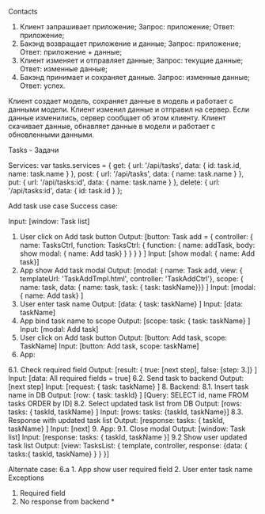 Contacts
1. Клиент запрашивает приложение;
Запрос: приложение;
Ответ: приложение;
2. Бакэнд возвращает приложение и данные;
Запрос: приложение;
Ответ: приложение + данные;
3. Клиент изменяет и отправляет данные;
Запрос: текущие данные;
Ответ: изменные данные;
4. Бакэнд принимает и сохраняет данные.
Запрос: изменные данные;
Ответ: успех.

Клиент создает модель, сохраняет данные в модель и работает с данными модели.
Клиент изменил данные и отправил на сервер.
Если данные изменились, сервер сообщает об этом клиенту.
Клиент скачивает данные, обнавляет данные в модели и работает с обновленными данными.

Tasks - Задачи

Services:
var tasks.services = {
    get: {
      url: '/api/tasks',
      data: {
        id:   task.id,
        name: task.name
        }
      },
    post: {
      url: '/api/tasks',
      data: {
        name: task.name
        }
      },
    put: {
      url: '/api/tasks:id',
      data: {
        name: task.name
        }
      },
    delete: {
      url: '/api/tasks:id',
      data: {
        id: task.id
      }
  };

  Add task use case
  Success case:

  Input: [window: Task list]
  1. User click on Add task button
  Output: [button: Task add = {
    controller: {
      name: TasksCtrl,
      function: TasksCtrl: {
        function: {
          name: addTask,
          body: show modal: {
            name: Add task}
          }
        }
      }
    }
  ]
  Input: [show modal: {
    name: Add task}]
  2. App show Add task modal
  Output: [modal: {
    name: Task add,
    view: {
      templateUrl: 'TaskAddTmpl.html',
      controller: 'TaskAddCtrl'},
    scope: {
      name: task,
      data: {
        name: task,
        task: {
          task: taskName}}}
    ]
  Input: [modal: {
    name: Add task}
  ]
  3. User enter task name
  Output: [data: {
    task: taskName}
    ]
  Input: [data: taskName]
  4. App bind task name to scope
  Output: [scope:
    task: {
    task: taskName}
    ]
  Input: [modal: Add task]
  5. User click on Add task button
  Output: [button: Add task, scope: TaskName]
  Input: [button: Add task, scope: taskName]
  6. App:

  6.1. Check required field
  Output: [result: {
    true: [next step],
    false: [step: 3.]}
    ]
  Input: [data: All required fields  = true]
  6.2. Send task to backend
  Output: [next step]
  Input: [request: {
    task: taskName}
    ]
  8. Backend:
  8.1. Insert task name in DB
  Output: [row: {
    task: taskId}
    ]
  [Query: SELECT id, name FROM tasks ORDER by ID]
  8.2. Select updated task list from DB
  Output: [rows:
    tasks: {
      taskId,
      taskName}
    ]
  Input: [rows: tasks: {taskId, taskName}]
  8.3. Response with updated task list
  Output: [response:
    tasks: {
      taskId,
      taskName}
    ]
  Input: [next]
  9. App:
  9.1. Close modal
  Output: [window: Task list]
  Input: [response:
    tasks: {
      taskId,
      taskName
    }]
  9.2 Show user updated task list
  Output: [view:
    TasksList: {
      template,
      controller,
      response:
        {data: {
          tasks:{
            taskId,
            taskName}
        }
      }
    }]

  Alternate case:
  6.a
    1. App show user required field
    2. User enter task name
  Exceptions
  1. Required field
  2. No response from backend *